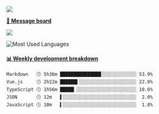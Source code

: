[![](https://count.getloli.com/get/@SmaIIstars.github.readme)](https://count.getloli.com/)


[**💬 Message board**](https://chat.getloli.com/room/@SmaIIstars.github)

[![](https://chat.getloli.com/room/@SmaIIstars.github/svg?width=600&height=100&limit=20&theme=light&fontSize=14)](https://chat.getloli.com/room/@SmaIIstars.github)


![Most Used Languages](https://github-readme-stats.vercel.app/api/top-langs/?username=SmaIIstars&theme=dark&layout=compact)

<!-- waka-box start -->
#### <a href="https://gist.github.com/e31f5e1b7a15ee54e2fc8fca68aa5e2b" target="_blank">📊 Weekly development breakdown</a>
```text
Markdown   🕓 5h36m ███████████████░░░░░░░░░░░░░ 53.9%
Vue.js     🕓 2h22m ██████▍░░░░░░░░░░░░░░░░░░░░░ 22.8%
TypeScript 🕓 1h56m █████▏░░░░░░░░░░░░░░░░░░░░░░ 18.6%
JSON       🕓 12m   ▌░░░░░░░░░░░░░░░░░░░░░░░░░░░  2.0%
JavaScript 🕓 10m   ▍░░░░░░░░░░░░░░░░░░░░░░░░░░░  1.8%
```
<!-- Powered by https://github.com/YouEclipse/waka-box-go . -->
<!-- waka-box end -->
